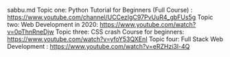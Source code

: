 sabbu.md
Topic one: Python Tutorial for Beginners (Full Course) : https://www.youtube.com/channel/UCCezIgC97PvUuR4_gbFUs5g
Topic two: Web Development in 2020: https://www.youtube.com/watch?v=0pThnRneDjw
Topic three: CSS crash Course for beginners: https://www.youtube.com/watch?v=yfoY53QXEnI
Topic four: Full Stack Web Development : https://www.youtube.com/watch?v=eRZHzi3l-4Q